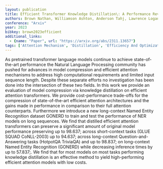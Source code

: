 ```yaml
---
layout: publication
title: Efficient Transformer Knowledge Distillation\: A Performance Review
authors: Brown Nathan, Williamson Ashton, Anderson Tahj, Lawrence Logan
conference: "Arxiv"
year: 2023
bibkey: brown2023efficient
additional_links:
  - {name: "Paper", url: "https://arxiv.org/abs/2311.13657"}
tags: ['Attention Mechanism', 'Distillation', 'Efficiency And Optimization', 'Model Architecture', 'Pretraining Methods', 'Quantization', 'Transformer']
---
```

As pretrained transformer language models continue to achieve state-of-the-art performance the Natural Language Processing community has pushed for advances in model compression and efficient attention mechanisms to address high computational requirements and limited input sequence length. Despite these separate efforts no investigation has been done into the intersection of these two fields. In this work we provide an evaluation of model compression via knowledge distillation on efficient attention transformers. We provide cost-performance trade-offs for the compression of state-of-the-art efficient attention architectures and the gains made in performance in comparison to their full attention counterparts. Furthermore we introduce a new long-context Named Entity Recognition dataset GONERD to train and test the performance of NER models on long sequences. We find that distilled efficient attention transformers can preserve a significant amount of original model performance preserving up to 98.637; across short-context tasks (GLUE SQUAD CoNLL-2003) up to 94.637; across long-context Question-and-Answering tasks (HotpotQA TriviaQA) and up to 98.837; on long-context Named Entity Recognition (GONERD) while decreasing inference times by up to 57.837;. We find that for most models on most tasks performing knowledge distillation is an effective method to yield high-performing efficient attention models with low costs.
